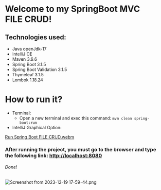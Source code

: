 # Welcome to my SpringBoot MVC FILE CRUD!
## Technologies used:
* Java openJdk-17
* IntelliJ CE
* Maven 3.9.6
* Spring Boot 3.1.5
* Spring Boot Validation 3.1.5
* Thymeleaf 3.1.5
* Lombok 1.18.24

# How to run it?
* Terminal:
    * Open a new terminal and exec this command: ``` mvn clean spring-boot:run ```
* IntelliJ Graphical Option:

[Run Spring Boot FILE CRUD.webm](..%2F..%2F..%2FVideos%2FScreencasts%2FRun%20Spring%20Boot%20FILE%20CRUD.webm)

### After running the project, you must go to the browser and type the following link: [http://localhost:8080](http://localhost:8080/)
###### Done!
![Screenshot from 2023-12-19 17-59-44.png](..%2F..%2F..%2FPictures%2FScreenshots%2FScreenshot%20from%202023-12-19%2017-59-44.png)